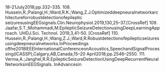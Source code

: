 18–21July2018;pp.332–335.
108. Hussein,R.;Palangi,H.;Ward,R.K.;Wang,Z.J.Optimizeddeepneuralnetworkarchitectureforrobustdetectionofepileptic
seizuresusingEEGsignals.Clin.Neurophysiol.2019,130,25–37.[CrossRef]
109. Jaafar,S.T.;Mohammadi,M.EpilepticSeizureDetectionusingDeepLearningApproach. UHDJ.Sci. Technol. 2019,3,41–50.
[CrossRef]
110. Hussein,R.;Palangi,H.;Wang,Z.J.;Ward,R.Robustdetectionofepilepticseizuresusingdeepneuralnetworks.InProceedings
ofthe2018IEEEInternationalConferenceonAcoustics,SpeechandSignalProcessing(ICASSP),Calgary,AB,Canada,15–20
April2018;pp.2546–2550.
111. Verma,A.;Janghel,R.R.EpilepticSeizureDetectionUsingDeepRecurrentNeuralNetworksinEEGSignals. InAdvancesin